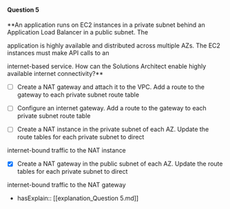 #### Question  5


**An application runs on EC2 instances in a private subnet behind an Application Load Balancer in a public subnet. The

application is highly available and distributed across multiple AZs. The EC2 instances must make API calls to an

internet-based service. How can the Solutions Architect enable highly available internet connectivity?**


- [ ] Create a NAT gateway and attach it to the VPC. Add a route to the gateway to each private subnet route table


- [ ] Configure an internet gateway. Add a route to the gateway to each private subnet route table


- [ ] Create a NAT instance in the private subnet of each AZ. Update the route tables for each private subnet to direct

internet-bound traffic to the NAT instance


- [x] Create a NAT gateway in the public subnet of each AZ. Update the route tables for each private subnet to direct

internet-bound traffic to the NAT gateway



- hasExplain:: [[explanation_Question  5.md]]